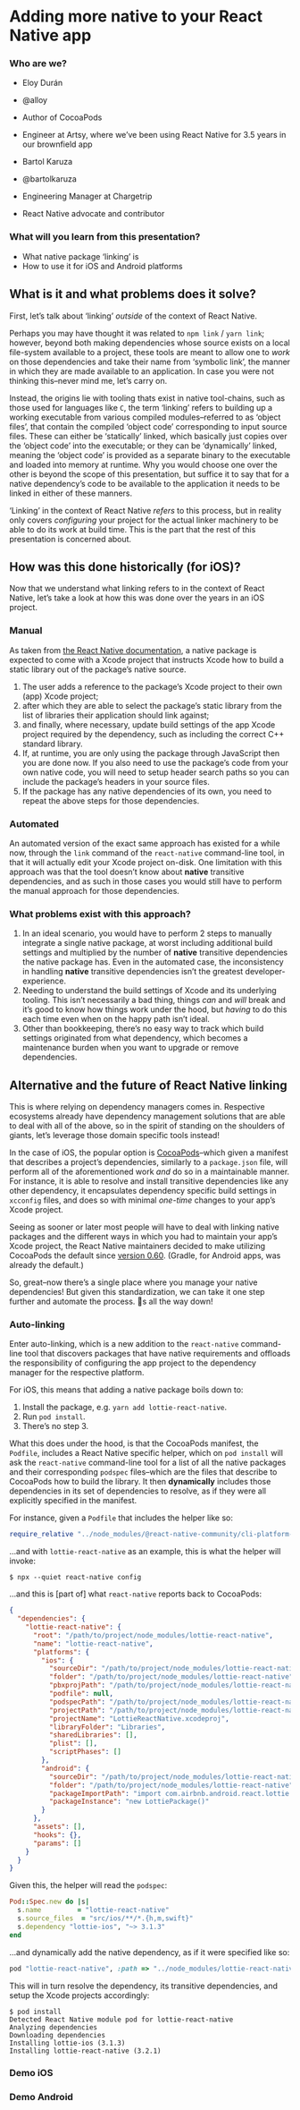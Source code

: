 # Adding more native to your React Native app

### Who are we?

- Eloy Durán
- @alloy
- Author of CocoaPods
- Engineer at Artsy, where we’ve been using React Native for 3.5 years in our brownfield app

- Bartol Karuza
- @bartolkaruza
- Engineering Manager at Chargetrip
- React Native advocate and contributor

### What will you learn from this presentation?

- What native package ‘linking’ is
- How to use it for iOS and Android platforms

## What is it and what problems does it solve?

First, let’s talk about ‘linking’ _outside_ of the context of React Native.

Perhaps you may have thought it was related to `npm link` / `yarn link`; however, beyond both making dependencies whose
source exists on a local file-system available to a project, these tools are meant to allow one to _work_ on those
dependencies and take their name from ‘symbolic link’, the manner in which they are made available to an application. In
case you were not thinking this–never mind me, let’s carry on.

Instead, the origins lie with tooling thats exist in native tool-chains, such as those used for languages like `C`, the
term ‘linking’ refers to building up a working executable from various compiled modules–referred to as ‘object files’,
that contain the compiled ‘object code’ corresponding to input source files. These can either be ‘statically’ linked,
which basically just copies over the ‘object code’ into the executable; or they can be ‘dynamically’ linked, meaning the
‘object code’ is provided as a separate binary to the executable and loaded into memory at runtime. Why you would choose
one over the other is beyond the scope of this presentation, but suffice it to say that for a native dependency’s code
to be available to the application it needs to be linked in either of these manners.

‘Linking’ in the context of React Native _refers_ to this process, but in reality only covers _configuring_ your project
for the actual linker machinery to be able to do its work at build time. This is the part that the rest of this
presentation is concerned about.

## How was this done historically (for iOS)?

Now that we understand what linking refers to in the context of React Native, let’s take a look at how this was done
over the years in an iOS project.

### Manual

As taken from [the React Native documentation](https://facebook.github.io/react-native/docs/linking-libraries-ios#manual-linking),
a native package is expected to come with a Xcode project that instructs Xcode how to build a static library out of the
package’s native source.

1. The user adds a reference to the package’s Xcode project to their own (app) Xcode project;
1. after which they are able to select the package’s static library from the list of libraries their application should
   link against;
1. and finally, where necessary, update build settings of the app Xcode project required by the dependency, such as
   including the correct C++ standard library.
1. If, at runtime, you are only using the package through JavaScript then you are done now. If you also need to use the
   package’s code from your own native code, you will need to setup header search paths so you can include the package’s
   headers in your source files.
1. If the package has any native dependencies of its own, you need to repeat the above steps for those dependencies.

### Automated

An automated version of the exact same approach has existed for a while now, through the `link` command of the
`react-native` command-line tool, in that it will actually edit your Xcode project on-disk. One limitation with this
approach was that the tool doesn’t know about **native** transitive dependencies, and as such in those cases you would
still have to perform the manual approach for those dependencies.

### What problems exist with this approach?

1. In an ideal scenario, you would have to perform 2 steps to manually integrate a single native package, at worst
   including additional build settings and multiplied by the number of **native** transitive dependencies the native
   package has. Even in the automated case, the inconsistency in handling **native** transitive dependencies isn’t the
   greatest developer-experience.
1. Needing to understand the build settings of Xcode and its underlying tooling. This isn’t necessarily a bad thing,
   things _can_ and _will_ break and it’s good to know how things work under the hood, but _having_ to do this each time
   even when on the happy path isn’t ideal.
1. Other than bookkeeping, there’s no easy way to track which build settings originated from what dependency, which
   becomes a maintenance burden when you want to upgrade or remove dependencies.

## Alternative and the future of React Native linking

This is where relying on dependency managers comes in. Respective ecosystems already have dependency management
solutions that are able to deal with all of the above, so in the spirit of standing on the shoulders of giants, let’s
leverage those domain specific tools instead!

In the case of iOS, the popular option is [CocoaPods](https://cocoapods.org)–which given a manifest that describes a
project’s dependencies, similarly to a `package.json` file, will perform all of the aforementioned work _and_ do so in a
maintainable manner. For instance, it is able to resolve and install transitive dependencies like any other dependency,
it encapsulates dependency specific build settings in `xcconfig` files, and does so with minimal _one-time_ changes to
your app’s Xcode project.

Seeing as sooner or later most people will have to deal with linking native packages and the different ways in which you
had to maintain your app’s Xcode project, the React Native maintainers decided to make utilizing CocoaPods the default
since [version 0.60](https://facebook.github.io/react-native/blog/2019/07/03/version-60#cocoapods-by-default). (Gradle,
for Android apps, was already the default.)

So, great–now there’s a single place where you manage your native dependencies! But given this standardization, we can
take it one step further and automate the process. 🐢s all the way down!

### Auto-linking

Enter auto-linking, which is a new addition to the `react-native` command-line tool that discovers packages that have
native requirements and offloads the responsibility of configuring the app project to the dependency manager for the
respective platform.

For iOS, this means that adding a native package boils down to:

1. Install the package, e.g. `yarn add lottie-react-native`.
1. Run `pod install`.
1. There’s no step 3.

What this does under the hood, is that the CocoaPods manifest, the `Podfile`, includes a React Native specific helper,
which on `pod install` will ask the `react-native` command-line tool for a list of all the native packages and their
corresponding `podspec` files–which are the files that describe to CocoaPods how to build the library. It then
**dynamically** includes those dependencies in its set of dependencies to resolve, as if they were all explicitly
specified in the manifest.

For instance, given a `Podfile` that includes the helper like so:

```ruby
require_relative "../node_modules/@react-native-community/cli-platform-ios/native_modules"
```

…and with `lottie-react-native` as an example, this is what the helper will invoke:

```
$ npx --quiet react-native config
```

…and this is [part of] what `react-native` reports back to CocoaPods:

```json
{
  "dependencies": {
    "lottie-react-native": {
      "root": "/path/to/project/node_modules/lottie-react-native",
      "name": "lottie-react-native",
      "platforms": {
        "ios": {
          "sourceDir": "/path/to/project/node_modules/lottie-react-native/src/ios",
          "folder": "/path/to/project/node_modules/lottie-react-native",
          "pbxprojPath": "/path/to/project/node_modules/lottie-react-native/src/ios/LottieReactNative.xcodeproj/project.pbxproj",
          "podfile": null,
          "podspecPath": "/path/to/project/node_modules/lottie-react-native/lottie-react-native.podspec",
          "projectPath": "/path/to/project/node_modules/lottie-react-native/src/ios/LottieReactNative.xcodeproj",
          "projectName": "LottieReactNative.xcodeproj",
          "libraryFolder": "Libraries",
          "sharedLibraries": [],
          "plist": [],
          "scriptPhases": []
        },
        "android": {
          "sourceDir": "/path/to/project/node_modules/lottie-react-native/src/android",
          "folder": "/path/to/project/node_modules/lottie-react-native",
          "packageImportPath": "import com.airbnb.android.react.lottie.LottiePackage;",
          "packageInstance": "new LottiePackage()"
        }
      },
      "assets": [],
      "hooks": {},
      "params": []
    }
  }
}
```

Given this, the helper will read the `podspec`:

```ruby
Pod::Spec.new do |s|
  s.name         = "lottie-react-native"
  s.source_files  = "src/ios/**/*.{h,m,swift}"
  s.dependency "lottie-ios", "~> 3.1.3"
end
```

…and dynamically add the native dependency, as if it were specified like so:

```ruby
pod "lottie-react-native", :path => "../node_modules/lottie-react-native"
```

This will in turn resolve the dependency, its transitive dependencies, and setup the Xcode projects accordingly:

```
$ pod install
Detected React Native module pod for lottie-react-native
Analyzing dependencies
Downloading dependencies
Installing lottie-ios (3.1.3)
Installing lottie-react-native (3.2.1)
```

### Demo iOS

### Demo Android
